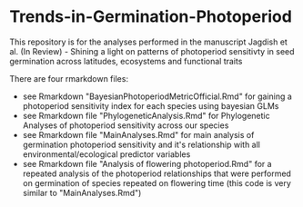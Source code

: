 # Trends-in-Germination-Photoperiod

This repository is for the analyses performed in the manuscript Jagdish et al. (In Review) - Shining a light on patterns of photoperiod sensitivty in seed germination across latitudes, ecosystems and functional traits

There are four rmarkdown files:

- see Rmarkdown "BayesianPhotoperiodMetricOfficial.Rmd" for gaining a photoperiod sensitivity index for each species using bayesian GLMs
- see Rmarkdown file "PhylogeneticAnalysis.Rmd" for Phylogenetic Analyses of photoperiod sensitivity across our species
- see Rmarkdown file "MainAnalyses.Rmd" for main analysis of germination photoperiod sensitivity and it's relationship with all environmental/ecological predictor variables
- see Rmarkdown file "Analysis of flowering photoperiod.Rmd" for a repeated analysis of the photoperiod relationships that were performed on germination of species repeated on flowering time (this code is very similar to "MainAnalyses.Rmd")